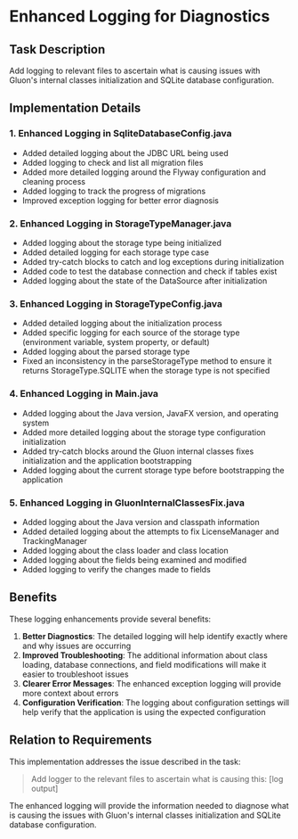 # Enhanced Logging for Diagnostics

## Task Description
Add logging to relevant files to ascertain what is causing issues with Gluon's internal classes initialization and SQLite database configuration.

## Implementation Details

### 1. Enhanced Logging in SqliteDatabaseConfig.java
- Added detailed logging about the JDBC URL being used
- Added logging to check and list all migration files
- Added more detailed logging around the Flyway configuration and cleaning process
- Added logging to track the progress of migrations
- Improved exception logging for better error diagnosis

### 2. Enhanced Logging in StorageTypeManager.java
- Added logging about the storage type being initialized
- Added detailed logging for each storage type case
- Added try-catch blocks to catch and log exceptions during initialization
- Added code to test the database connection and check if tables exist
- Added logging about the state of the DataSource after initialization

### 3. Enhanced Logging in StorageTypeConfig.java
- Added detailed logging about the initialization process
- Added specific logging for each source of the storage type (environment variable, system property, or default)
- Added logging about the parsed storage type
- Fixed an inconsistency in the parseStorageType method to ensure it returns StorageType.SQLITE when the storage type is not specified

### 4. Enhanced Logging in Main.java
- Added logging about the Java version, JavaFX version, and operating system
- Added more detailed logging about the storage type configuration initialization
- Added try-catch blocks around the Gluon internal classes fixes initialization and the application bootstrapping
- Added logging about the current storage type before bootstrapping the application

### 5. Enhanced Logging in GluonInternalClassesFix.java
- Added logging about the Java version and classpath information
- Added detailed logging about the attempts to fix LicenseManager and TrackingManager
- Added logging about the class loader and class location
- Added logging about the fields being examined and modified
- Added logging to verify the changes made to fields

## Benefits
These logging enhancements provide several benefits:
1. **Better Diagnostics**: The detailed logging will help identify exactly where and why issues are occurring
2. **Improved Troubleshooting**: The additional information about class loading, database connections, and field modifications will make it easier to troubleshoot issues
3. **Clearer Error Messages**: The enhanced exception logging will provide more context about errors
4. **Configuration Verification**: The logging about configuration settings will help verify that the application is using the expected configuration

## Relation to Requirements
This implementation addresses the issue described in the task:
> Add logger to the relevant files to ascertain what is causing this: [log output]

The enhanced logging will provide the information needed to diagnose what is causing the issues with Gluon's internal classes initialization and SQLite database configuration.
